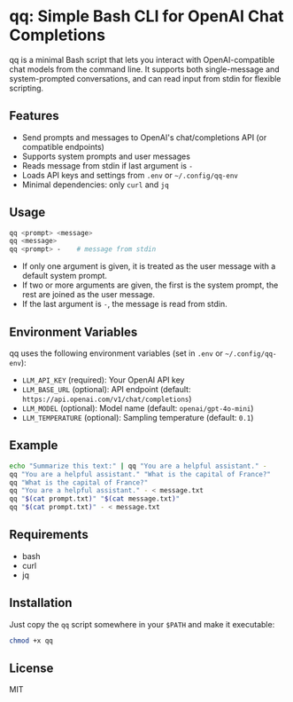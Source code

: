 # qq: Simple Bash CLI for OpenAI Chat Completions

qq is a minimal Bash script that lets you interact with OpenAI-compatible chat models from the command line. It supports both single-message and system-prompted conversations, and can read input from stdin for flexible scripting.

## Features
- Send prompts and messages to OpenAI's chat/completions API (or compatible endpoints)
- Supports system prompts and user messages
- Reads message from stdin if last argument is `-`
- Loads API keys and settings from `.env` or `~/.config/qq-env`
- Minimal dependencies: only `curl` and `jq`

## Usage

```bash
qq <prompt> <message>
qq <message>
qq <prompt> -    # message from stdin
```

- If only one argument is given, it is treated as the user message with a default system prompt.
- If two or more arguments are given, the first is the system prompt, the rest are joined as the user message.
- If the last argument is `-`, the message is read from stdin.

## Environment Variables
qq uses the following environment variables (set in `.env` or `~/.config/qq-env`):
- `LLM_API_KEY` (required): Your OpenAI API key
- `LLM_BASE_URL` (optional): API endpoint (default: `https://api.openai.com/v1/chat/completions`)
- `LLM_MODEL` (optional): Model name (default: `openai/gpt-4o-mini`)
- `LLM_TEMPERATURE` (optional): Sampling temperature (default: `0.1`)

## Example

```bash
echo "Summarize this text:" | qq "You are a helpful assistant." -
qq "You are a helpful assistant." "What is the capital of France?"
qq "What is the capital of France?"
qq "You are a helpful assistant." - < message.txt
qq "$(cat prompt.txt)" "$(cat message.txt)"
qq "$(cat prompt.txt)" - < message.txt
```

## Requirements
- bash
- curl
- jq

## Installation
Just copy the `qq` script somewhere in your `$PATH` and make it executable:

```bash
chmod +x qq
```

## License
MIT
